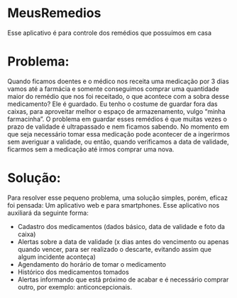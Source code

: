 # MeusRemedios
Esse aplicativo é para controle dos remédios que possuímos em casa

# Problema:
Quando ficamos doentes e o médico nos receita uma medicação por 3 dias vamos até a farmácia e somente conseguimos comprar uma quantidade maior do remédio que nos foi receitado, o que acontece com a sobra desse medicamento? Ele é guardado. Eu tenho o costume de guardar fora das caixas, para aproveitar melhor o espaço de armazenamento, vulgo “minha farmacinha”.
O problema em guardar esses remédios é que muitas vezes o prazo de validade é ultrapassado e nem ficamos sabendo. No momento em que seja necessário tomar essa medicação pode acontecer de a ingerirmos sem averiguar a validade, ou então, quando verificamos a data de validade, ficarmos sem a medicação até irmos comprar uma nova.

# Solução:
Para resolver esse pequeno problema, uma solução simples, porém, eficaz foi pensada: Um aplicativo web e para smartphones.
Esse aplicativo nos auxiliará da seguinte forma:

- Cadastro dos medicamentos (dados básico, data de validade e foto da caixa)
- Alertas sobre a data de validade (x dias antes do vencimento ou apenas quando vencer, para ser realizado o descarte, evitando assim que algum incidente aconteça)
- Agendamento do horário de tomar o medicamento
- Histórico dos medicamentos tomados
- Alertas informando que está próximo de acabar e é necessário comprar outro, por exemplo: anticoncepcionais.
